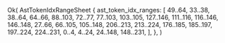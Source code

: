Ok(
    AstTokenIdxRangeSheet {
        ast_token_idx_ranges: [
            49..64,
            33..38,
            38..64,
            64..66,
            88..103,
            72..77,
            77..103,
            103..105,
            127..146,
            111..116,
            116..146,
            146..148,
            27..66,
            66..105,
            105..148,
            206..213,
            213..224,
            176..185,
            185..197,
            197..224,
            224..231,
            0..4,
            4..24,
            24..148,
            148..231,
        ],
    },
)